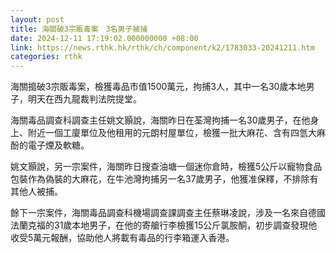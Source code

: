 ```yaml
---
layout: post
title: 海關破3宗販毒案　3名男子被捕
date: 2024-12-11 17:19:02.000000000 +08:00
link: https://news.rthk.hk/rthk/ch/component/k2/1783033-20241211.htm
categories: rthk
---
```


海關搗破3宗販毒案，檢獲毒品市值1500萬元，拘捕3人，其中一名30歲本地男子，明天在西九龍裁判法院提堂。

海關毒品調查科調查主任姚文顥說，海關昨日在荃灣拘捕一名30歲男子，在他身上、附近一個工廈單位及他租用的元朗村屋單位，檢獲一批大麻花、含有四氫大麻酚的電子煙及軟糖。

姚文顥說，另一宗案件，海關昨日搜查油塘一個迷你倉時，檢獲5公斤以寵物食品包裝作為偽裝的大麻花，在牛池灣拘捕另一名37歲男子，他獲准保釋，不排除有其他人被捕。

餘下一宗案件，海關毒品調查科機場調查課調查主任蔡琳凌說，涉及一名來自德國法蘭克福的31歲本地男子，在他的寄艙行李檢獲15公斤氯胺酮，初步調查發現他收受5萬元報酬，協助他人將載有毒品的行李箱運入香港。
